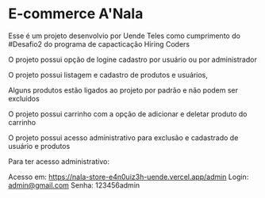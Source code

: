 # E-commerce A'Nala

Esse é um projeto desenvolvio por Uende Teles como cumprimento do #Desafio2 do programa de capacticação Hiring Coders

O projeto possui opção de logine cadastro por usuário ou por administrador

O projeto possui listagem e cadastro de produtos e usuários,

Alguns produtos estão ligados ao projeto por padrão e não podem ser excluídos

O projeto possui carrinho com a opção de adicionar e deletar produto do carrinho

O projeto possui acesso administrativo para exclusão e cadastrado de usuário e produtos

Para ter acesso administrativo: 

Acesso em: https://nala-store-e4n0uiz3h-uende.vercel.app/admin
Login: admin@gmail.com
Senha: 123456admin

